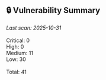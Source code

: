 ## 🔒 Vulnerability Summary

<!-- vuln-summary-start -->
_Last scan: 2025-10-31_<br><br>Critical: 0<br>High: 0<br>Medium: 11<br>Low: 30<br><br>Total: 41
<!-- vuln-summary-end -->
